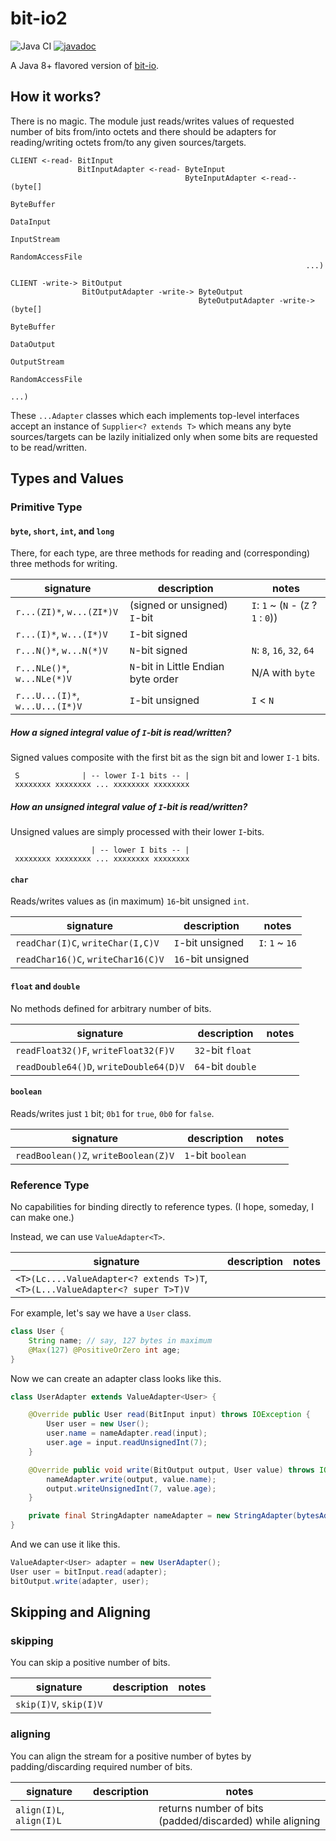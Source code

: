 # bit-io2

![Java CI](https://github.com/jinahya/bit-io/workflows/Java%20CI/badge.svg)
[![javadoc](https://javadoc.io/badge2/com.github.jinahya/bit-io2/javadoc.svg)](https://javadoc.io/doc/com.github.jinahya/bit-io2)

A Java 8+ flavored version of [bit-io](https://github.com/jinahya/bit-io).

## How it works?

There is no magic. The module just reads/writes values of requested number of bits from/into octets and there should be adapters for reading/writing octets from/to any given sources/targets.

```
CLIENT <-read- BitInput
               BitInputAdapter <-read- ByteInput
                                       ByteInputAdapter <-read-- (byte[]
                                                                  ByteBuffer
                                                                  DataInput
                                                                  InputStream
                                                                  RandomAccessFile
                                                                  ...)
```

```
CLIENT -write-> BitOutput
                BitOutputAdapter -write-> ByteOutput
                                          ByteOutputAdapter -write-> (byte[]
                                                                      ByteBuffer
                                                                      DataOutput
                                                                      OutputStream
                                                                      RandomAccessFile
                                                                      ...)
```

These `...Adapter` classes which each implements top-level interfaces accept an instance of `Supplier<? extends T>` which means any byte sources/targets can be lazily initialized only when some bits are requested to be read/written. 

## Types and Values

### Primitive Type

#### `byte`, `short`, `int`, and `long`

There, for each type, are three methods for reading and (corresponding) three methods for writing.

|signature                      |description                        |notes                               |
|-------------------------------|-----------------------------------|------------------------------------|
|`r...(ZI)*`, `w...(ZI*)V`      |(signed or unsigned) `I`-bit       |`I`: `1` ~ (`N` - (`Z` ? `1` : `0`))|
|`r...(I)*`, `w...(I*)V`        |`I`-bit signed                     |                                    |
|`r...N()*`, `w...N(*)V`        |`N`-bit signed                     |`N`: `8`, `16`, `32`, `64`          |
|`r...NLe()*`, `w...NLe(*)V`    |`N`-bit in Little Endian byte order|N/A with `byte`                     |
|`r...U...(I)*`, `w...U...(I*)V`|`I`-bit unsigned                   |`I` < `N`                           |

##### How a signed integral value of `I`-bit is read/written?

Signed values composite with the first bit as the sign bit and lower `I-1` bits.

```
 S              | -- lower I-1 bits -- |
 xxxxxxxx xxxxxxxx ... xxxxxxxx xxxxxxxx
```

##### How an unsigned integral value of `I`-bit is read/written?

Unsigned values are simply processed with their lower `I`-bits.

```
                  | -- lower I bits -- |
 xxxxxxxx xxxxxxxx ... xxxxxxxx xxxxxxxx
```

#### `char`

Reads/writes values as (in maximum) `16`-bit unsigned `int`.

|signature                         |description      |notes          |
|----------------------------------|-----------------|---------------|
|`readChar(I)C`, `writeChar(I,C)V` |`I`-bit unsigned |`I`: `1` ~ `16`|
|`readChar16()C`, `writeChar16(C)V`|`16`-bit unsigned|               |

#### `float` and `double`

No methods defined for arbitrary number of bits.

|signature                             |description      |notes|
|--------------------------------------|-----------------|-----|
|`readFloat32()F`, `writeFloat32(F)V`  |`32`-bit `float` |     |
|`readDouble64()D`, `writeDouble64(D)V`|`64`-bit `double`|     |

#### `boolean`

Reads/writes just `1` bit; `0b1` for `true`, `0b0` for `false`.

|signature                           |description      |notes|
|------------------------------------|-----------------|-----|
|`readBoolean()Z`, `writeBoolean(Z)V`|`1`-bit `boolean`|     |

### Reference Type

No capabilities for binding directly to reference types. (I hope, someday, I can make one.)  

Instead, we can use `ValueAdapter<T>`.

|signature                                                                      |description|notes|
|-------------------------------------------------------------------------------|-----------|-----|
|`<T>(Lc....ValueAdapter<? extends T>)T`, `<T>(L...ValueAdapter<? super T>T)V`|           |     |

For example, let's say we have a `User` class.

```java
class User {
    String name; // say, 127 bytes in maximum
    @Max(127) @PositiveOrZero int age;
}
```

Now we can create an adapter class looks like this.

```java
class UserAdapter extends ValueAdapter<User> {

    @Override public User read(BitInput input) throws IOException {
        User user = new User();
        user.name = nameAdapter.read(input);
        user.age = input.readUnsignedInt(7);
    }

    @Override public void write(BitOutput output, User value) throws IOException {
        nameAdapter.write(output, value.name);
        output.writeUnsignedInt(7, value.age);
    }

    private final StringAdapter nameAdapter = new StringAdapter(bytesAdapter8(8), UTF_8);
}
```

And we can use it like this.

```java
ValueAdapter<User> adapter = new UserAdapter();
User user = bitInput.read(adapter);
bitOutput.write(adapter, user);
```

## Skipping and Aligning

### skipping

You can skip a positive number of bits.

|signature             |description|notes|
|----------------------|-----------|-----|
|`skip(I)V`, `skip(I)V`|           |     |

### aligning

You can align the stream for a positive number of bytes by padding/discarding required number of bits. 

|signature               |description|notes                                                   |
|------------------------|-----------|--------------------------------------------------------|
|`align(I)L`, `align(I)L`|           |returns number of bits (padded/discarded) while aligning|
